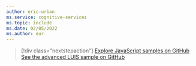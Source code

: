 ```yaml
---
author: eric-urban
ms.service: cognitive-services
ms.topic: include
ms.date: 02/05/2022
ms.author: eur
---
```


> [!div class="nextstepaction"]
> [Explore JavaScript samples on GitHub](https://aka.ms/speech/github-javascript)
> [See the advanced LUIS sample on GitHub](https://github.com/Azure/pizza_luis_bot)
